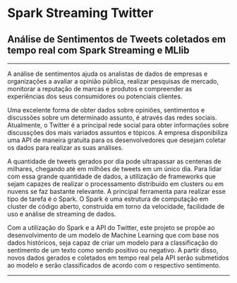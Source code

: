 # Spark Streaming Twitter

## Análise de Sentimentos de Tweets coletados em tempo real com Spark Streaming e MLlib

---
A análise de sentimentos ajuda os analistas de dados de empresas e organizações a avaliar a opinião pública, realizar pesquisas de mercado, monitorar a reputação de marcas e produtos e compreender as experiências dos seus consumidores ou potenciais clientes.

Uma excelente forma de obter dados sobre opiniões, sentimentos e discussões sobre um determinado assunto, é através das redes sociais. Atualmente, o Twitter é a principal rede social para obter informações sobre discussções dos mais variados assuntos e tópicos. A empresa disponibiliza uma API de maneira gratuita para os desenvolvedores que desejam coletar os dados para realizar as suas análises.

A quantidade de tweets gerados por dia pode ultrapassar as centenas de milhares, chegando até em milhões de tweets em um único dia. Para lidar com essa grande quantidade de dados, a utilização de frameworks que sejam capazes de realizar o processamento distribuído em clusters ou em nuvens se faz bastante relevante. A principal ferramenta para realizar esse tipo de tarefa é o Spark. O Spark é uma estrutura de computação em cluster de código aberto, construída em torno da velocidade, facilidade de uso e análise de streaming de dados.

Com a utilização do Spark e a API do Twitter, este projeto se propõe ao desenvolvimento de um modelo de Machine Learning que com base nos dados históricos, seja capaz de criar um modelo para a classificação do sentimento de um texto como sendo positivo ou negativo. A partir disso, novos dados gerados e coletados em tempo real pela API serão submetidos ao modelo e serão classificados de acordo com o respectivo sentimento.

---